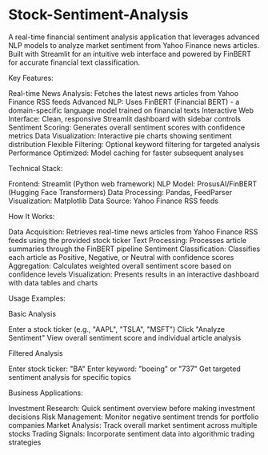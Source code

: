 # Stock-Sentiment-Analysis

A real-time financial sentiment analysis application that leverages advanced NLP models to analyze market sentiment from Yahoo Finance news articles. Built with Streamlit for an intuitive web interface and powered by FinBERT for accurate financial text classification.

Key Features:

Real-time News Analysis: Fetches the latest news articles from Yahoo Finance RSS feeds
Advanced NLP: Uses FinBERT (Financial BERT) - a domain-specific language model trained on financial texts
Interactive Web Interface: Clean, responsive Streamlit dashboard with sidebar controls
Sentiment Scoring: Generates overall sentiment scores with confidence metrics
Data Visualization: Interactive pie charts showing sentiment distribution
Flexible Filtering: Optional keyword filtering for targeted analysis
Performance Optimized: Model caching for faster subsequent analyses

Technical Stack:

Frontend: Streamlit (Python web framework)
NLP Model: ProsusAI/FinBERT (Hugging Face Transformers)
Data Processing: Pandas, FeedParser
Visualization: Matplotlib
Data Source: Yahoo Finance RSS feeds

How It Works:

Data Acquisition: Retrieves real-time news articles from Yahoo Finance RSS feeds using the provided stock ticker
Text Processing: Processes article summaries through the FinBERT pipeline
Sentiment Classification: Classifies each article as Positive, Negative, or Neutral with confidence scores
Aggregation: Calculates weighted overall sentiment score based on confidence levels
Visualization: Presents results in an interactive dashboard with data tables and charts


Usage Examples: 

Basic Analysis

Enter a stock ticker (e.g., "AAPL", "TSLA", "MSFT")
Click "Analyze Sentiment"
View overall sentiment score and individual article analysis

Filtered Analysis

Enter stock ticker: "BA"
Enter keyword: "boeing" or "737"
Get targeted sentiment analysis for specific topics


Business Applications:

Investment Research: Quick sentiment overview before making investment decisions
Risk Management: Monitor negative sentiment trends for portfolio companies
Market Analysis: Track overall market sentiment across multiple stocks
Trading Signals: Incorporate sentiment data into algorithmic trading strategies
